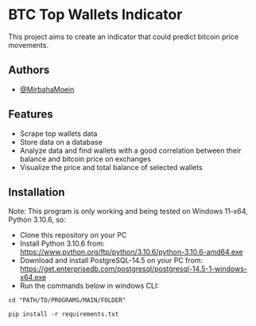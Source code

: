 
# BTC Top Wallets Indicator

This project aims to create an indicator that could predict bitcoin price movements.


## Authors

- [@MirbahaMoein](https://www.github.com/MirbahaMoein)


## Features

- Scrape top wallets data
- Store data on a database
- Analyze data and find wallets with a good correlation between their balance and bitcoin price on exchanges
- Visualize the price and total balance of selected wallets

## Installation

Note: This program is only working and being tested on Windows 11-x64, Python 3.10.6, so:

- Clone this repository on your PC
- Install Python 3.10.6 from: https://www.python.org/ftp/python/3.10.6/python-3.10.6-amd64.exe 
- Download and install PostgreSQL-14.5 on your PC from: https://get.enterprisedb.com/postgresql/postgresql-14.5-1-windows-x64.exe
- Run the commands below in windows CLI:
```
cd "PATH/TO/PROGRAMS/MAIN/FOLDER"
```
```
pip install -r requirements.txt
```
